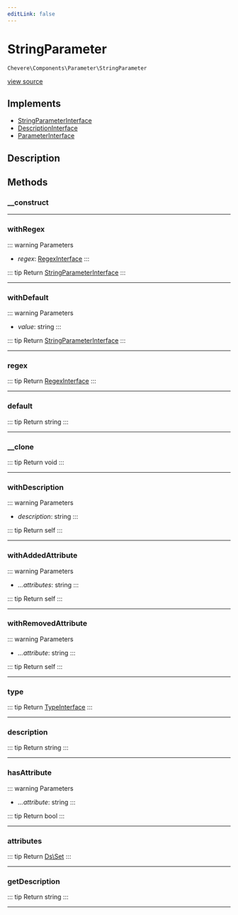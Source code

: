 ```yaml
---
editLink: false
---
```


# StringParameter

`Chevere\Components\Parameter\StringParameter`

[view source](https://github.com/chevere/chevere/blob/main/src/Chevere/Components/Parameter/StringParameter.php)

## Implements

- [StringParameterInterface](../../Interfaces/Parameter/StringParameterInterface.md)
- [DescriptionInterface](../../Interfaces/Common/DescriptionInterface.md)
- [ParameterInterface](../../Interfaces/Parameter/ParameterInterface.md)

## Description



## Methods

### __construct

---

### withRegex

::: warning Parameters
- *regex*: [RegexInterface](../../Interfaces/Regex/RegexInterface.md)
:::

::: tip Return
[StringParameterInterface](../../Interfaces/Parameter/StringParameterInterface.md)
:::

---

### withDefault

::: warning Parameters
- *value*: string
:::

::: tip Return
[StringParameterInterface](../../Interfaces/Parameter/StringParameterInterface.md)
:::

---

### regex

::: tip Return
[RegexInterface](../../Interfaces/Regex/RegexInterface.md)
:::

---

### default

::: tip Return
string
:::

---

### __clone

::: tip Return
void
:::

---

### withDescription

::: warning Parameters
- *description*: string
:::

::: tip Return
self
:::

---

### withAddedAttribute

::: warning Parameters
- *...attributes*: string
:::

::: tip Return
self
:::

---

### withRemovedAttribute

::: warning Parameters
- *...attribute*: string
:::

::: tip Return
self
:::

---

### type

::: tip Return
[TypeInterface](../../Interfaces/Type/TypeInterface.md)
:::

---

### description

::: tip Return
string
:::

---

### hasAttribute

::: warning Parameters
- *...attribute*: string
:::

::: tip Return
bool
:::

---

### attributes

::: tip Return
[Ds\Set](https://www.php.net/manual/class.ds\set)
:::

---

### getDescription

::: tip Return
string
:::

---
